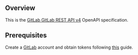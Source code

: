 ## Overview

This is the [GitLab GitLab REST API v4](https://about.gitlab.com/) OpenAPI specification.
## Prerequisites

 Create a [GitLab](https://about.gitlab.com/) account and obtain tokens following [this](https://docs.gitlab.com/ee/user/profile/personal_access_tokens.html) guide.
